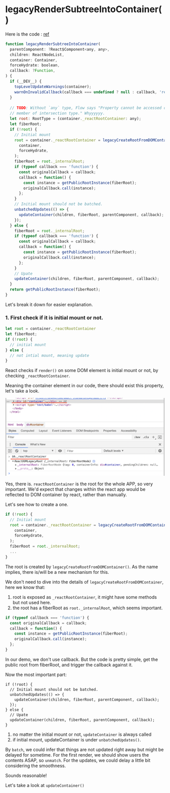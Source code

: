 # legacyRenderSubtreeIntoContainer()

Here is the code : [ref](https://github.com/facebook/react/blob/12adaffef7105e2714f82651ea51936c563fe15c/packages/react-dom/src/client/ReactDOMLegacy.js#L175)

```js
function legacyRenderSubtreeIntoContainer(
  parentComponent: ?React$Component<any, any>,
  children: ReactNodeList,
  container: Container,
  forceHydrate: boolean,
  callback: ?Function,
) {
  if (__DEV__) {
    topLevelUpdateWarnings(container);
    warnOnInvalidCallback(callback === undefined ? null : callback, 'render');
  }

  // TODO: Without `any` type, Flow says "Property cannot be accessed on any
  // member of intersection type." Whyyyyyy.
  let root: RootType = (container._reactRootContainer: any);
  let fiberRoot;
  if (!root) {
    // Initial mount
    root = container._reactRootContainer = legacyCreateRootFromDOMContainer(
      container,
      forceHydrate,
    );
    fiberRoot = root._internalRoot;
    if (typeof callback === 'function') {
      const originalCallback = callback;
      callback = function() {
        const instance = getPublicRootInstance(fiberRoot);
        originalCallback.call(instance);
      };
    }
    // Initial mount should not be batched.
    unbatchedUpdates(() => {
      updateContainer(children, fiberRoot, parentComponent, callback);
    });
  } else {
    fiberRoot = root._internalRoot;
    if (typeof callback === 'function') {
      const originalCallback = callback;
      callback = function() {
        const instance = getPublicRootInstance(fiberRoot);
        originalCallback.call(instance);
      };
    }
    // Upate
    updateContainer(children, fiberRoot, parentComponent, callback);
  }
  return getPublicRootInstance(fiberRoot);
}
```

Let's break it down for easier explanation.

### 1. First check if it is initial mount or not.

```js
let root = container._reactRootContainer
let fiberRoot;
if (!root) {
  // initial mount
} else {
  // not intial mount, meaning update
}
```

React checks if `render()` on some DOM element is initial mount or not, by checking `_reactRootContainer`.

Meaning the container element in our code, there should exist this property, let's take a look.

![](../static/legacyRenderSubtreeIntoContainer.1.png)

Yes, there is. `reactRootContainer` is the root for the whole APP, so very important. We'd expect that changes within the react app would be reflected to DOM container by react, rather than manually.

Let's see how to create a one.

```js
if (!root) {
  // Initial mount
  root = container._reactRootContainer = legacyCreateRootFromDOMContainer(
    container,
    forceHydrate,
  );
  fiberRoot = root._internalRoot;
  ...
}
```

The root is created by `legacyCreateRootFromDOMContainer()`. As the name implies, there is/will be a new mechanism for this.

We don't need to dive into the details of `legacyCreateRootFromDOMContainer`, here we know that:

1. root is exposed as `_reactRootContainer`, it might have some methods but not used here.
2. the root has a fiberRoot as `root._internalRoot`, which seems important.

```js
if (typeof callback === 'function') {
  const originalCallback = callback;
  callback = function() {
    const instance = getPublicRootInstance(fiberRoot);
    originalCallback.call(instance);
  };
}
```

In our demo, we don't use callback. But the code is pretty simple, get the public root from fiberRoot, and trigger the callback against it.

Now the most important part:

```
if (!root) {
  // Initial mount should not be batched.
  unbatchedUpdates(() => {
    updateContainer(children, fiberRoot, parentComponent, callback);
  });
} else {
  // Upate
  updateContainer(children, fiberRoot, parentComponent, callback);
}
```

1. no matter the initial mount or not, `updateContainer` is always called
2. if initial mount, updateContainer is under `unbatchedUpdates()`.


By `batch`, we could infer that things are not updated right away but might be delayed for sometime. 
For the first render, we should show users the contents ASAP, so `unmatch`. For the updates, we could delay a little bit considering the smoothness.

Sounds reasonable! 

Let's take a look at `updateContainer()`








